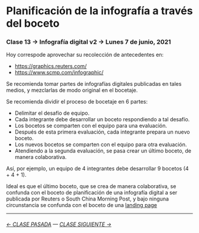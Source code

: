 # Planificación de la infografía a través del boceto

### Clase 13 →  Infografía digital v2 → Lunes 7 de junio, 2021

Hoy correspode aprovechar su recolección de antecedentes en:

- https://graphics.reuters.com/
- https://www.scmp.com/infographic/

Se recomienda tomar partes de infografías digitales publicadas en tales medios, y mezclarlas de modo original en el bocetaje.

Se recomienda dividir el proceso de bocetaje en 6 partes: 

- Delimitar el desafío de equipo.
- Cada integrante debe desarrollar un boceto respondiendo a tal desafío. 
- Los bocetos se comparten con el equipo para una evaluación.
- Después de esta primera evaluación, cada integrante prepara un nuevo boceto.
- Los nuevos bocetos se comparten con el equipo para otra evaluación.
- Atendiendo a la segunda evaluación, se pasa crear un último boceto, de manera colaborativa.

Así, por ejemplo, un equipo de 4 integrantes debe desarrollar 9 bocetos (4 + 4 + 1).

Ideal es que el último boceto, que se crea de manera colaborativa, se confunda con el boceto de planificación de una infografía digital a ser publicada por Reuters o South China Morning Post, y bajo ninguna circunstancia se confunda con el boceto de una [landing page](https://startbootstrap.com/themes/landing-pages)

- - - - - - - - - - - 

###### [← CLASE PASADA](https://github.com/profesorfaco/dno075-2021/tree/main/clase-12) — [CLASE SIGUIENTE →](https://github.com/profesorfaco/dno075-2021/tree/main/clase-14) 
